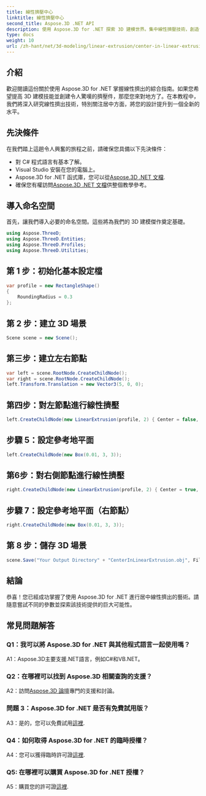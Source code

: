 ```yaml
---
title: 線性擠壓中心
linktitle: 線性擠壓中心
second_title: Aspose.3D .NET API
description: 使用 Aspose.3D for .NET 探索 3D 建模世界。集中線性擠壓技術，創造令人驚嘆的設計，並釋放您的創造力。
type: docs
weight: 10
url: /zh-hant/net/3d-modeling/linear-extrusion/center-in-linear-extrusion/
---
```

## 介紹

歡迎閱讀這份關於使用 Aspose.3D for .NET 掌握線性擠出的綜合指南。如果您希望提高 3D 建模技能並創建令人驚嘆的擠壓件，那麼您來對地方了。在本教程中，我們將深入研究線性擠出技術，特別關注居中方面，將您的設計提升到一個全新的水平。

## 先決條件

在我們踏上這趟令人興奮的旅程之前，請確保您具備以下先決條件：

- 對 C# 程式語言有基本了解。
- Visual Studio 安裝在您的電腦上。
-  Aspose.3D for .NET 函式庫，您可以從[Aspose.3D .NET 文檔](https://reference.aspose.com/3d/net/).
- 確保您有權訪問[Aspose.3D .NET 文檔](https://reference.aspose.com/3d/net/)供整個教學參考。

## 導入命名空間

首先，讓我們導入必要的命名空間。這些將為我們的 3D 建模傑作奠定基礎。

```csharp
using Aspose.ThreeD;
using Aspose.ThreeD.Entities;
using Aspose.ThreeD.Profiles;
using Aspose.ThreeD.Utilities;
```

## 第 1 步：初始化基本設定檔

```csharp
var profile = new RectangleShape()
{
    RoundingRadius = 0.3
};
```

## 第 2 步：建立 3D 場景

```csharp
Scene scene = new Scene();
```

## 第三步：建立左右節點

```csharp
var left = scene.RootNode.CreateChildNode();
var right = scene.RootNode.CreateChildNode();
left.Transform.Translation = new Vector3(5, 0, 0);
```

## 第四步：對左節點進行線性擠壓

```csharp
left.CreateChildNode(new LinearExtrusion(profile, 2) { Center = false, Slices = 3 });
```

## 步驟 5：設定參考地平面

```csharp
left.CreateChildNode(new Box(0.01, 3, 3));
```

## 第6步：對右側節點進行線性擠壓

```csharp
right.CreateChildNode(new LinearExtrusion(profile, 2) { Center = true, Slices = 3 });
```

## 步驟 7：設定參考地平面（右節點）

```csharp
right.CreateChildNode(new Box(0.01, 3, 3));
```

## 第 8 步：儲存 3D 場景

```csharp
scene.Save("Your Output Directory" + "CenterInLinearExtrusion.obj", FileFormat.WavefrontOBJ);
```

## 結論

恭喜！您已經成功掌握了使用 Aspose.3D for .NET 進行居中線性擠出的藝術。請隨意嘗試不同的參數並探索該技術提供的巨大可能性。

## 常見問題解答

### Q1：我可以將 Aspose.3D for .NET 與其他程式語言一起使用嗎？

A1：Aspose.3D主要支援.NET語言，例如C#和VB.NET。

### Q2：在哪裡可以找到 Aspose.3D 相關查詢的支援？

 A2：訪問[Aspose.3D 論壇](https://forum.aspose.com/c/3d/18)專門的支援和討論。

### 問題 3：Aspose.3D for .NET 是否有免費試用版？

 A3：是的，您可以免費試用[這裡](https://releases.aspose.com/).

### Q4：如何取得 Aspose.3D for .NET 的臨時授權？

A4：您可以獲得臨時許可證[這裡](https://purchase.aspose.com/temporary-license/).

### Q5: 在哪裡可以購買 Aspose.3D for .NET 授權？

 A5：購買您的許可證[這裡](https://purchase.aspose.com/buy).
